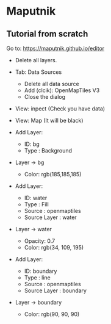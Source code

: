 # Maputnik

## Tutorial from scratch

Go to: https://maputnik.github.io/editor

- Delete all layers.

- Tab: Data Sources
  - Delete all data source
  - Add (clcik):  OpenMapTiles V3
  - Close the dialog
- View: inpect (Check you have data)
- View: Map (It will be black)
- Add Layer:
  - ID: bg
  - Type : Background
- Layer -> bg
  - Color: rgb(185,185,185)
- Add Layer:
  - ID: water
  - Type : Fill
  - Source : openmaptiles
  - Source Layer : water
- Layer -> water
  - Opacity: 0.7
  - Color: rgb(34, 109, 195)
- Add Layer:
  - ID: boundary
  - Type : line
  - Source : openmaptiles
  - Source Layer : boundary
- Layer -> boundary
  - Color: rgb(90, 90, 90)
